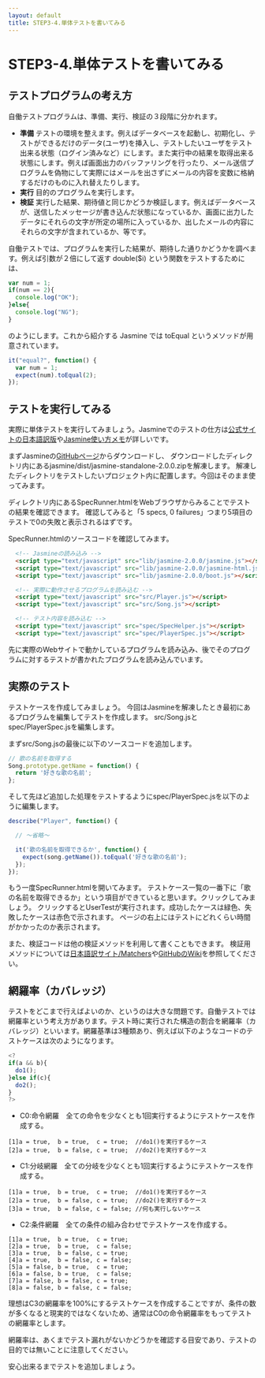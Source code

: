 ```yaml
---
layout: default
title: STEP3-4.単体テストを書いてみる
---
```

# STEP3-4.単体テストを書いてみる

## テストプログラムの考え方

自働テストプログラムは、準備、実行、検証の３段階に分かれます。

* **準備** テストの環境を整えます。例えばデータベースを起動し、初期化し、テストができるだけのデータ(ユーザ)を挿入し、テストしたいユーザをテスト出来る状態（ログイン済みなど）にします。また実行中の結果を取得出来る状態にします。例えば画面出力のバッファリングを行ったり、メール送信プログラムを偽物にして実際にはメールを出さずにメールの内容を変数に格納するだけのものに入れ替えたりします。
* **実行** 目的のプログラムを実行します。
* **検証** 実行した結果、期待値と同じかどうか検証します。例えばデータベースが、送信したメッセージが書き込んだ状態になっているか、画面に出力したデータにそれらの文字が所定の場所に入っているか、出したメールの内容にそれらの文字が含まれているか、等です。

自働テストでは、プログラムを実行した結果が、期待した通りかどうかを調べます。例えば引数が２倍にして返す double($i) という関数をテストするためには、

```js
var num = 1;
if(num == 2){
  console.log("OK");
}else{
  console.log("NG");
}
```

のようにします。これから紹介する Jasmine では toEqual というメソッドが用意されています。

```js
it("equal?", function() {
  var num = 1;
  expect(num).toEqual(2);
});
```

## テストを実行してみる

実際に単体テストを実行してみましょう。Jasmineでのテストの仕方は[公式サイトの日本語訳版](http://mitsuruog.github.io/jasmine/)や[Jasmine使い方メモ](http://qiita.com/opengl-8080/items/cf3acafda9756f4b04c9)が詳しいです。

まずJasmineの[GitHubページ](https://github.com/pivotal/jasmine)からダウンロードし、
ダウンロードしたディレクトリ内にあるjasmine/dist/jasmine-standalone-2.0.0.zipを解凍します。
解凍したディレクトリをテストしたいプロジェクト内に配置します。今回はそのまま使ってみます。

ディレクトリ内にあるSpecRunner.htmlをWebブラウザからみることでテストの結果を確認できます。
確認してみると「5 specs, 0 failures」つまり5項目のテストで0の失敗と表示されるはずです。

SpecRunner.htmlのソースコードを確認してみます。

```html
  <!-- Jasmineの読み込み -->
  <script type="text/javascript" src="lib/jasmine-2.0.0/jasmine.js"></script>
  <script type="text/javascript" src="lib/jasmine-2.0.0/jasmine-html.js"></script>
  <script type="text/javascript" src="lib/jasmine-2.0.0/boot.js"></script>

  <!-- 実際に動作させるプログラムを読み込む -->
  <script type="text/javascript" src="src/Player.js"></script>
  <script type="text/javascript" src="src/Song.js"></script>

  <!-- テスト内容を読み込む -->
  <script type="text/javascript" src="spec/SpecHelper.js"></script>
  <script type="text/javascript" src="spec/PlayerSpec.js"></script>
```
先に実際のWebサイトで動かしているプログラムを読み込み、後でそのプログラムに対するテストが書かれたプログラムを読み込んでいます。

## 実際のテスト

<!-- テストケースを作成してみましょう。今回は[STEP2-7.CakePHPでログイン機能を書いてみる](../2/7.html)で作成したUserモデルのバリデーションのテストを作成します。以下の内容を/app/Test/Case/Model/UserTest.phpという名前で保存します(規約：テストを含むPHPファイルは、 app/Test/Case/ 以下のディレクトリに置きます。ファイル名の最後は必ず Test.php とします)。 -->

テストケースを作成してみましょう。
今回はJasmineを解凍したとき最初にあるプログラムを編集してテストを作成します。
src/Song.jsとspec/PlayerSpec.jsを編集します。

まずsrc/Song.jsの最後に以下のソースコードを追加します。

```js
// 歌の名前を取得する
Song.prototype.getName = function() {
  return '好きな歌の名前';
};
```

そして先ほど追加した処理をテストするようにspec/PlayerSpec.jsを以下のように編集します。

```js
describe("Player", function() {

  // 〜省略〜

  it('歌の名前を取得できるか', function() {
    expect(song.getName()).toEqual('好きな歌の名前');
  });
});
```

もう一度SpecRunner.htmlを開いてみます。
テストケース一覧の一番下に「歌の名前を取得できるか」という項目ができていると思います。クリックしてみましょう。
クリックするとUserTestが実行されます。成功したケースは緑色、失敗したケースは赤色で示されます。
ページの右上にはテストにどれくらい時間がかかったのか表示されます。

また、検証コードは他の検証メソッドを利用して書くこともできます。
検証用メソッドについては[日本語訳サイト/Matchers](http://mitsuruog.github.io/jasmine/#section-Matchers)や[GitHubのWiki](https://github.com/pivotal/jasmine/wiki/Matchers)を参照してください。

## 網羅率（カバレッジ）

テストをどこまで行えばよいのか、というのは大きな問題です。自働テストでは網羅率という考え方があります。テスト時に実行された構造の割合を網羅率（カバレッジ）といいます。網羅基準は3種類あり、例えば以下のようなコードのテストケースは次のようになります。

```js
<?
if(a && b){
  do1();
}else if(c){
  do2();
}
?>
```
* C0:命令網羅　全ての命令を少なくとも1回実行するようにテストケースを作成する。

```text
[1]a = true,  b = true,  c = true;  //do1()を実行するケース
[2]a = true,  b = false, c = true;  //do2()を実行するケース
```
* C1:分岐網羅　全ての分岐を少なくとも1回実行するようにテストケースを作成する。

```text
[1]a = true,  b = true,  c = true;  //do1()を実行するケース
[2]a = true,  b = false, c = true;  //do2()を実行するケース
[3]a = true,  b = false, c = false; //何も実行しないケース
```
* C2:条件網羅　全ての条件の組み合わせでテストケースを作成する。

```text
[1]a = true,  b = true,  c = true;
[2]a = true,  b = true,  c = false;
[3]a = true,  b = false, c = true;
[4]a = true,  b = false, c = false;
[5]a = false, b = true,  c = true;
[6]a = false, b = true,  c = false;
[7]a = false, b = false, c = true;
[8]a = false, b = false, c = false;
```

理想はC3の網羅率を100%にするテストケースを作成することですが、条件の数が多くなると現実的ではなくないため、通常はC0の命令網羅率をもってテストの網羅率とします。

網羅率は、あくまでテスト漏れがないかどうかを確認する目安であり、テストの目的では無いことに注意してください。

安心出来るまでテストを追加しましょう。
